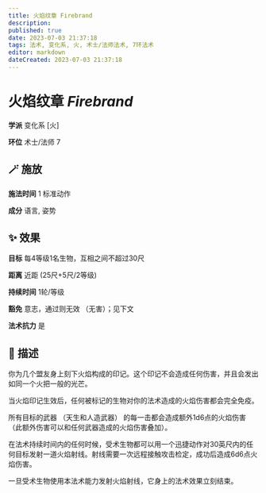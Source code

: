 ```yaml
---
title: 火焰纹章 Firebrand
description: 
published: true
date: 2023-07-03 21:37:18
tags: 法术, 变化系, 火, 术士/法师法术, 7环法术
editor: markdown
dateCreated: 2023-07-03 21:37:18
---
```


# **火焰纹章** *Firebrand*

**学派** 变化系 \[火\] 

**环位** 术士/法师 7

## 🪄 施放

**施法时间** 1 标准动作

**成分** 语言, 姿势

## ✨ 效果 

**目标** 每4等级1名生物，互相之间不超过30尺 

**距离** 近距 (25尺+5尺/2等级)  

**持续时间** 1轮/等级 

**豁免** 意志，通过则无效 （无害）；见下文

**法术抗力** 是

## 📖 描述

你为几个盟友身上刻下火焰构成的印记。这个印记不会造成任何伤害，并且会发出如同一个火把一般的光芒。

当火焰印记生效后，任何被标记的生物对你的法术造成的火焰伤害都会完全免疫。

所有目标的武器 （天生和人造武器） 的每一击都会造成额外1d6点的火焰伤害 （此额外伤害可以和任何武器造成的火焰伤害叠加）。

在法术持续时间内的任何时候，受术生物都可以用一个迅捷动作对30英尺内的任何目标发射一道火焰射线。射线需要一次远程接触攻击检定，成功后造成6d6点火焰伤害。

一旦受术生物使用本法术能力发射火焰射线，它身上的法术效果立刻结束。
    